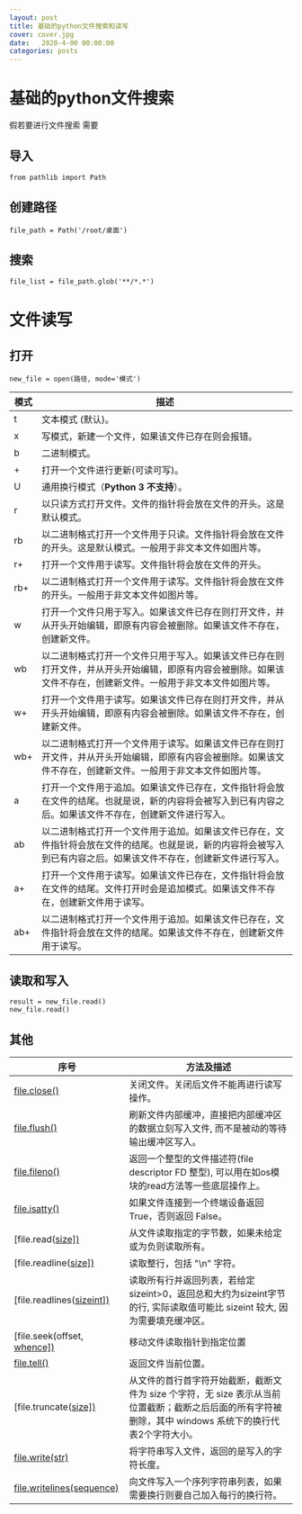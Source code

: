 ```yaml
---
layout: post
title: 基础的python文件搜索和读写
cover: cover.jpg
date:   2020-4-00 00:00:00
categories: posts
---
```

# 基础的python文件搜索
假若要进行文件搜索
需要
## 导入
```
from pathlib import Path
```
## 创建路径
```
file_path = Path('/root/桌面')
```
## 搜索
```
file_list = file_path.glob('**/*.*')
```
# 文件读写
## 打开
```
new_file = open(路径, mode='模式')
```
| 模式 | 描述                                                         |
| ---- | ------------------------------------------------------------ |
| t    | 文本模式 (默认)。                                            |
| x    | 写模式，新建一个文件，如果该文件已存在则会报错。             |
| b    | 二进制模式。                                                 |
| +    | 打开一个文件进行更新(可读可写)。                             |
| U    | 通用换行模式（**Python 3 不支持**）。                        |
| r    | 以只读方式打开文件。文件的指针将会放在文件的开头。这是默认模式。 |
| rb   | 以二进制格式打开一个文件用于只读。文件指针将会放在文件的开头。这是默认模式。一般用于非文本文件如图片等。 |
| r+   | 打开一个文件用于读写。文件指针将会放在文件的开头。           |
| rb+  | 以二进制格式打开一个文件用于读写。文件指针将会放在文件的开头。一般用于非文本文件如图片等。 |
| w    | 打开一个文件只用于写入。如果该文件已存在则打开文件，并从开头开始编辑，即原有内容会被删除。如果该文件不存在，创建新文件。 |
| wb   | 以二进制格式打开一个文件只用于写入。如果该文件已存在则打开文件，并从开头开始编辑，即原有内容会被删除。如果该文件不存在，创建新文件。一般用于非文本文件如图片等。 |
| w+   | 打开一个文件用于读写。如果该文件已存在则打开文件，并从开头开始编辑，即原有内容会被删除。如果该文件不存在，创建新文件。 |
| wb+  | 以二进制格式打开一个文件用于读写。如果该文件已存在则打开文件，并从开头开始编辑，即原有内容会被删除。如果该文件不存在，创建新文件。一般用于非文本文件如图片等。 |
| a    | 打开一个文件用于追加。如果该文件已存在，文件指针将会放在文件的结尾。也就是说，新的内容将会被写入到已有内容之后。如果该文件不存在，创建新文件进行写入。 |
| ab   | 以二进制格式打开一个文件用于追加。如果该文件已存在，文件指针将会放在文件的结尾。也就是说，新的内容将会被写入到已有内容之后。如果该文件不存在，创建新文件进行写入。 |
| a+   | 打开一个文件用于读写。如果该文件已存在，文件指针将会放在文件的结尾。文件打开时会是追加模式。如果该文件不存在，创建新文件用于读写。 |
| ab+  | 以二进制格式打开一个文件用于追加。如果该文件已存在，文件指针将会放在文件的结尾。如果该文件不存在，创建新文件用于读写。 |


## 读取和写入
```
result = new_file.read()
new_file.read()
```
## 其他
 序号 | 方法及描述                                                   |
| ---- | ------------------------------------------------------------ |
|   [file.close()](https://www.runoob.com/python3/python3-file-close.html) | 关闭文件。关闭后文件不能再进行读写操作。 |
|   [file.flush()](https://www.runoob.com/python3/python3-file-flush.html)  |刷新文件内部缓冲，直接把内部缓冲区的数据立刻写入文件, 而不是被动的等待输出缓冲区写入。 |
|  [file.fileno()](https://www.runoob.com/python3/python3-file-fileno.html)  |  返回一个整型的文件描述符(file descriptor FD 整型), 可以用在如os模块的read方法等一些底层操作上。 |
|  [file.isatty()](https://www.runoob.com/python3/python3-file-isatty.html) | 如果文件连接到一个终端设备返回 True，否则返回 False。 |
|    [file.read([size\])](https://www.runoob.com/python3/python3-file-read.html)  |从文件读取指定的字节数，如果未给定或为负则读取所有。 |
|  [file.readline([size\])](https://www.runoob.com/python3/python3-file-readline.html)   | 读取整行，包括 "\n" 字符。 |
|  [file.readlines([sizeint\])](https://www.runoob.com/python3/python3-file-readlines.html)  | 读取所有行并返回列表，若给定sizeint>0，返回总和大约为sizeint字节的行, 实际读取值可能比 sizeint 较大, 因为需要填充缓冲区。 |
|  [file.seek(offset[, whence\])](https://www.runoob.com/python3/python3-file-seek.html)  | 移动文件读取指针到指定位置 |
|   [file.tell()](https://www.runoob.com/python3/python3-file-tell.html) | 返回文件当前位置。 |
|  [file.truncate([size\])](https://www.runoob.com/python3/python3-file-truncate.html)  | 从文件的首行首字符开始截断，截断文件为 size 个字符，无 size 表示从当前位置截断；截断之后后面的所有字符被删除，其中 windows 系统下的换行代表2个字符大小。 |
|  [file.write(str)](https://www.runoob.com/python3/python3-file-write.html)  | 将字符串写入文件，返回的是写入的字符长度。 |
|  [file.writelines(sequence)](https://www.runoob.com/python3/python3-file-writelines.html)  | 向文件写入一个序列字符串列表，如果需要换行则要自己加入每行的换行符。 |
